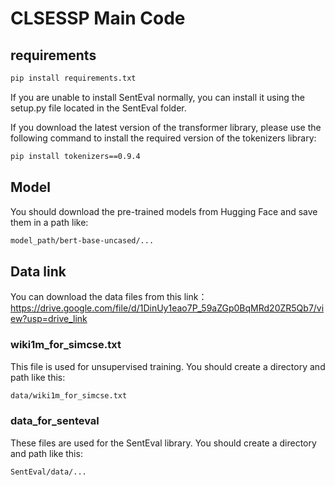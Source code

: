 # CLSESSP Main Code

## requirements
```bash
pip install requirements.txt
```
If you are unable to install SentEval normally, you can install it using the setup.py file located in the SentEval folder.  

If you download the latest version of the transformer library, please use the following command to install the required version of the tokenizers library:  

```bash
pip install tokenizers==0.9.4
```

## Model
You should download the pre-trained models from Hugging Face and save them in a path like: 

```bash
model_path/bert-base-uncased/... 
```

## Data link

You can download the data files from this link：https://drive.google.com/file/d/1DinUy1eao7P_59aZGp0BqMRd20ZR5Qb7/view?usp=drive_link

### wiki1m_for_simcse.txt

This file is used for unsupervised training. You should create a directory and path like this:

```bash
data/wiki1m_for_simcse.txt
```

### data_for_senteval

These files are used for the SentEval library. You should create a directory and path like this:

```bash
SentEval/data/...
```
